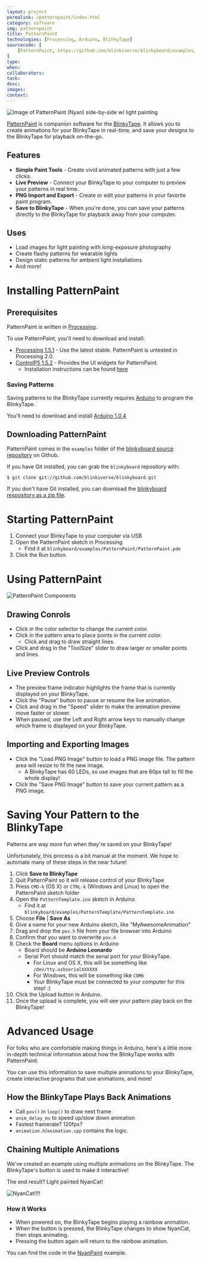 ```yaml
---
layout: project
permalink: /patternpaint/index.html 
category: software
img: patternpaint
title: PatternPaint
technologies: [Processing, Arduino, BlinkyTape]
sourcecode: [
	[PatternPaint, https://github.com/blinkiverse/blinkyboard/examples/PatternPaint]	
]
type:
when:
collaborators:
task: 
desc:
images:
context: 
---
```


![Image of PatternPaint (Nyan) side-by-side w/ light painting]()

[PatternPaint](https://github.com/blinkiverse/blinkyboard/examples/PatternPaint) is companion software for the [BlinkyTape](/blinkytape).  It allows you to create animations for your BlinkyTape in real-time, and save your designs to the BlinkyTape for playback on-the-go.

## Features

* **Simple Paint Tools** - Create vivid animated patterns with just a few clicks.
* **Live Preview** - Connect your BlinkyTape to your computer to preview your patterns in real time.
* **PNG Import and Export** - Create or edit your patterns in your favorite paint program.
* **Save to BlinkyTape** - When you're done, you can save your patterns directly to the BlinkyTape for playback away from your computer.

## Uses

* Load images for light painting with long-exposure photography
* Create flashy patterns for wearable lights
* Design static patterns for ambient light installations
* And more!

# Installing PatternPaint

## Prerequisites

PatternPaint is written in [Processing](http://processing.org/).

To use PatternPaint, you'll need to download and install:

* [Processing 1.5.1](http://processing.org/download/) - Use the latest stable.  PatternPaint is untested in Processing 2.0.
* [ControlP5 1.5.2](https://code.google.com/p/controlp5/downloads/list) - Provides the UI widgets for PatternPaint.
	* Installation instructions can be found [here](http://www.sojamo.de/libraries/controlP5/)

### Saving Patterns

Saving patterns to the BlinkyTape currently requires [Arduino](http://arduino.cc/) to program the BlinkyTape.

You'll need to download and install [Arduino 1.0.4](http://arduino.cc/en/Main/Software)

## Downloading PatternPaint

PatternPaint comes in the `examples` folder of the [blinkyboard source repository](https://github.com/blinkiverse/blinkyboard/) on Github.

If you have Git installed, you can grab the `blinkyboard` repository with:

	$ git clone git://github.com/blinkiverse/blinkyboard.git

If you don't have Git installed, you can download the [blinkyboard respository as a zip file](https://github.com/blinkiverse/blinkyboard/archive/master.zip).

# Starting PatternPaint

1. Connect your BlinkyTape to your computer via USB
2. Open the PatternPaint sketch in Processing
    * Find it at `blinkyboard/examples/PatternPaint/PatternPaint.pde` 
3. Click the Run button.

# Using PatternPaint

![PatternPaint Components](/images/{{page.img}}/PatternPaint-screenshot.png)

## Drawing Conrols

* Click in the color selector to change the current color.
* Click in the pattern area to place points in the current color.
    * Click and drag to draw straight lines.
* Click and drag in the "ToolSize" slider to draw larger or smaller points and lines.

## Live Preview Controls

* The preview frame indicator highlights the frame that is currently displayed on your BlinkyTape.
* Click the "Pause" button to pause or resume the live animation.
* Click and drag in the "Speed" slider to make the animation preview move faster or slower.
* When paused, use the Left and Right arrow keys to manually change which frame is displayed on your BlinkyTape.

## Importing and Exporting Images

* Click the "Load PNG Image" button to load a PNG image file.  The pattern area will resize to fit the new image.
    * A BlinkyTape has 60 LEDs, so use images that are 60px tall to fill the whole display!
* Click the "Save PNG Image" button to save your current pattern as a PNG image.

# Saving Your Pattern to the BlinkyTape

Patterns are way more fun when they're saved on your BlinkyTape!

Unfortunately, this process is a bit manual at the moment.  We hope to automate many of these steps in the near future!

1. Click **Save to BlinkyTape**
1. Quit PatternPaint so it will release control of your BlinkyTape
1. Press `CMD-k` (OS X) or `CTRL-k` (Windows and Linux) to open the PatternPaint sketch folder
1. Open the `PatternTemplate.ino` sketch in Arduino
    * Find it at `blinkyboard/examples/PatternTemplate/PatternTemplate.ino`
1. Choose **File** | **Save As**
1. Give a name for your new Arduino sketch, like "MyAwesomeAnimation"
1. Drag and drop the `pov.h` file from your file browser into Arduino
1. Confirm that you want to overwrite `pov.h`
1. Check the **Board** menu options in Arduino
    * Board should be **Arduino Leonardo**
    * Serial Port should match the serial port for your BlinkyTape.
	    * For Linux and OS X, this will be something like `/dev/tty.usbserialXXXXXX`
		* For Windows, this will be something like `COM6`
		* Your BlinkyTape must be connected to your computer for this step! :)
1. Click the Upload button in Arduino.
1. Once the upload is complete, you will see your pattern play back on the BlinkyTape!

# Advanced Usage

For folks who are comfortable making things in Arduino, here's a little more
in-depth technical information about how the BlinkyTape works with PatternPaint.

You can use this information to save multiple animations to your BlinkyTape,
create interactive programs that use animations, and more!

## How the BlinkyTape Plays Back Animations

* Call `pov()` in `loop()` to draw next frame
* `anim_delay_ms` to speed up/slow down animation
* Fastest framerate? 120fps?
* `animation.h`/`animation.cpp` contains the logic.

## Chaining Multiple Animations

We've created an example using multiple animations on the BlinkyTape.
The BlinkyTape's button is used to make it interactive!

The end result? Light painted NyanCat!

![NyanCat!!!!]()

### How it Works

* When powered on, the BlinkyTape begins playing a rainbow animation.
* When the button is pressed, the BlinkyTape changes to show NyanCat, then stops
  animating.
* Pressing the button again will return to the rainbow animation.

You can find the code in the [NyanPaint](https://github.com/blinkiverse/blinkyboard/tree/master/examples/light_painting_examples/NyanPaint) example.
